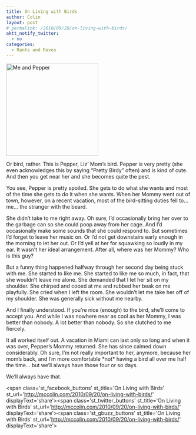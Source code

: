 ```yaml
---
title: On Living with Birds
author: Colin
layout: post
# permalink: /2010/09/20/on-living-with-birds/
aktt_notify_twitter:
  - no
categories:
  - Rants and Raves
---
```

<img class="  alignright" title="Me and Pepper" src="http://colinmccloskey.com/things/colin_and_pepper.jpg" alt="Me and Pepper" width="250" />

Or bird, rather. This is Pepper, Liz&#8217; Mom&#8217;s bird. Pepper is very pretty (she even acknowledges this by saying &#8220;Pretty Birdy&#8221; often) and is kind of cute. And then you get near her and she becomes quite the pest.

You see, Pepper is pretty spoiled. She gets to do what she wants and most of the time she gets to do it when she wants. When her Mommy went out of town, however, on a recent vacation, most of the bird-sitting duties fell to&#8230; me&#8230; the stranger with the beard.

She didn&#8217;t take to me right away. Oh sure, I&#8217;d occasionally bring her over to the garbage can so she could poop away from her cage. And I&#8217;d occasionally make some sounds that she could respond to. But sometimes I&#8217;d forget to leave her music on. Or I&#8217;d not get downstairs early enough in the morning to let her out. Or I&#8217;d yell at her for squawking so loudly in my ear. It wasn&#8217;t her ideal arrangement. After all, where was her Mommy? Who is this guy?

But a funny thing happened halfway through her second day being stuck with me. She started to like me. She started to like me so much, in fact, that she wouldn&#8217;t leave me alone. She demanded that I let her sit on my shoulder. She chirped and cooed at me and rubbed her beak on me playfully. She cried when I left the room. She wouldn&#8217;t let me take her off of my shoulder. She was generally sick without me nearby.

And I finally understood. If you&#8217;re nice (enough) to the bird, she&#8217;ll come to accept you. And while I was nowhere near as cool as her Mommy, I was better than nobody. A lot better than nobody. So she clutched to me fiercely.

It all worked itself out. A vacation in Miami can last only so long and when it was over, Pepper&#8217;s Mommy returned. She has since calmed down considerably. Oh sure, I&#8217;m not really important to her, anymore, because her mom&#8217;s back, and I&#8217;m more comfortable \*not\* having a bird all over me half the time&#8230; but we&#8217;ll always have those four or so days.

We&#8217;ll always have that.

<span class='st\_facebook\_buttons' st\_title='On Living with Birds' st\_url='http://mccolin.com/2010/09/20/on-living-with-birds/' displayText='share'></span><span class='st\_twitter\_buttons' st\_title='On Living with Birds' st\_url='http://mccolin.com/2010/09/20/on-living-with-birds/' displayText='share'></span><span class='st\_gbuzz\_buttons' st\_title='On Living with Birds' st\_url='http://mccolin.com/2010/09/20/on-living-with-birds/' displayText='share'></span>